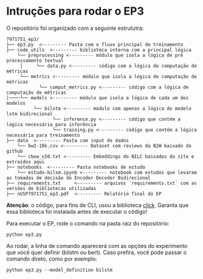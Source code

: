 # Intruções para rodar o EP3

O repositório foi organizado com a seguinte estrututra:

```
7971751_ep3/
├── ep3.py  <--------- Pasta com o fluxo principal de treinamento
├── code_utils  <--------- biblioteca interna com a principal lógica 
    └── preprocessing <--------- módulo que isola a lógica de pré processamento textual
     │     └── data.py <--------- código com a lógica de computação de métricas
     └── metrics <--------- módulo que isola a lógica de computação de métricas
            └── comput_metrics.py <--------- código com a lógica de computação de métricas
│────└── models <--------- módulo que isola a lógica de cada um dos modelos 
          └── bilstm <--------- módulo com apenas a lógica do modelo lstm bidirecional 
                 └── inference.py <--------- código que contém a lógica necessária para inferência  
                 └── training.py <--------- código que contém a lógica necessária para treinamento 
├── data  <--------- Pasta com input de dados
    └── bw2-10k.csv <--------- Dataset com reviews da B2W baixado do github
    └── cbow_s50.txt <--------- Embeddings do NILC baixados do site e extraidos aqui
├── notebooks  <--------- Pasta notebooks de estudo
    └── estudo-bilsm.ipynb <--------- notebook com estudos que levaram as tomadas de decisão do Encoder Decoder Bidirecional
├── requirements.txt     <--------- arquivos `requirements.txt` com as versões de bibliotecas utilizadas
├── nUSP7971751_ep3.pdf  <--------- Relatório final do EP
```

**Atenção**: o código, para fins de CLI, usou a biblioteca [click](https://github.com/pallets/click). Garanta que essa biblioteca foi instalada antes de executar o código!

Para executar o EP, rode o comando na pasta raiz do repositório:
```
python ep3.py
```

Ao rodar, a linha de comando aparecerá com as opções do experimento que você quer definir (bilstm ou bert). Caso prefira, você pode passar o comando direto, como por exemplo:

```
python ep3.py --model_definition bilstm
```


